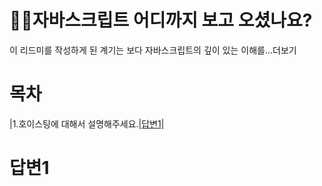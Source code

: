# 💁‍♂️자바스크립트 어디까지 보고 오셨나요?
이 리드미를 작성하게 된 계기는 보다 자바스크립트의 깊이 있는 이해를...더보기

# 목차
|1.호이스팅에 대해서 설명해주세요.|[답변1](#답변1)|

# 답변1

